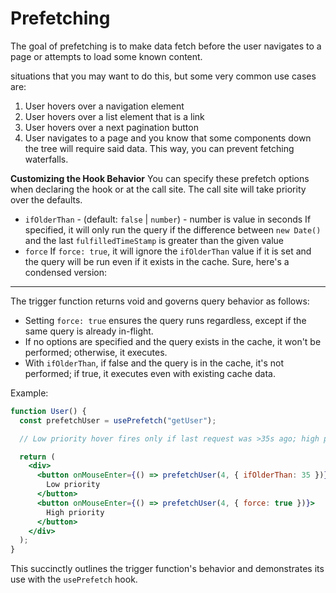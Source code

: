 # Prefetching

The goal of prefetching is to make data fetch before the user navigates to a page or attempts to load some known content.

situations that you may want to do this, but some very common use cases are:

1. User hovers over a navigation element
2. User hovers over a list element that is a link
3. User hovers over a next pagination button
4. User navigates to a page and you know that some components down the tree will require said data. This way, you can prevent fetching waterfalls.

**Customizing the Hook Behavior**
You can specify these prefetch options when declaring the hook or at the call site. The call site will take priority over the defaults.

- `ifOlderThan` - (default: `false` | `number`) - number is value in seconds
  If specified, it will only run the query if the difference between `new Date()` and the last `fulfilledTimeStamp` is greater than the given value
- `force`
  If `force: true`, it will ignore the `ifOlderThan` value if it is set and the query will be run even if it exists in the cache.
  Sure, here's a condensed version:

---

The trigger function returns void and governs query behavior as follows:

- Setting `force: true` ensures the query runs regardless, except if the same query is already in-flight.
- If no options are specified and the query exists in the cache, it won't be performed; otherwise, it executes.
- With `ifOlderThan`, if false and the query is in the cache, it's not performed; if true, it executes even with existing cache data.

Example:

```jsx
function User() {
  const prefetchUser = usePrefetch("getUser");

  // Low priority hover fires only if last request was >35s ago; high priority always fires.

  return (
    <div>
      <button onMouseEnter={() => prefetchUser(4, { ifOlderThan: 35 })}>
        Low priority
      </button>
      <button onMouseEnter={() => prefetchUser(4, { force: true })}>
        High priority
      </button>
    </div>
  );
}
```

This succinctly outlines the trigger function's behavior and demonstrates its use with the `usePrefetch` hook.
